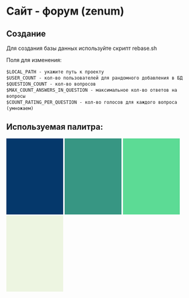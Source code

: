 # Сайт - форум (zenum)

## Создание

Для создания базы данных используйте скрипт rebase.sh

Поля для изменения:

```shell
$LOCAL_PATH - укажите путь к проекту
$USER_COUNT - кол-во пользователей для рандомного добавления в БД
$QUESTION_COUNT - кол-во вопросов
$MAX_COUNT_ANSWERS_IN_QUESTION - максимальное кол-во ответов на вопросы
$COUNT_RATING_PER_QUESTION - кол-во голосов для каждого вопроса (умножаем)
```

## Используемая палитра:

![one.png](static/img/img_1.png)
![two.png](static/img/img_2.png)
![three.png](static/img/img_3.png)
![four.png](static/img/img_4.png)
